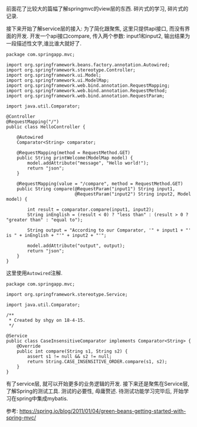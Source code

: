 前面花了比较大的篇幅了解springmvc的view层的东西. 碎片式的学习, 碎片式的记录. 

接下来开始了解service层的接入:
为了简化跟聚焦, 这里只提供api接口, 而没有界面的开发.
开发一个api接口compare, 传入两个参数: input1和input2, 输出结果为一段描述性文字,谁比谁大就好了.
```
package com.springapp.mvc;

import org.springframework.beans.factory.annotation.Autowired;
import org.springframework.stereotype.Controller;
import org.springframework.ui.Model;
import org.springframework.ui.ModelMap;
import org.springframework.web.bind.annotation.RequestMapping;
import org.springframework.web.bind.annotation.RequestMethod;
import org.springframework.web.bind.annotation.RequestParam;

import java.util.Comparator;

@Controller
@RequestMapping("/")
public class HelloController {

	@Autowired
	Comparator<String> comparator;

	@RequestMapping(method = RequestMethod.GET)
	public String printWelcome(ModelMap model) {
		model.addAttribute("message", "Hello world!");
		return "json";
	}

	@RequestMapping(value = "/compare", method = RequestMethod.GET)
	public String compare(@RequestParam("input1") String input1,
						  @RequestParam("input2") String input2, Model model) {

		int result = comparator.compare(input1, input2);
		String inEnglish = (result < 0) ? "less than" : (result > 0 ? "greater than" : "equal to");

		String output = "According to our Comparator, '" + input1 + "' is " + inEnglish + "'" + input2 + "'";

		model.addAttribute("output", output);
		return "json";
	}
}

```
这里使用`Autowired`注解.
```
package com.springapp.mvc;

import org.springframework.stereotype.Service;

import java.util.Comparator;

/**
 * Created by shgy on 18-4-15.
 */

@Service
public class CaseInsensitiveComparator implements Comparator<String> {
    @Override
    public int compare(String s1, String s2) {
        assert s1 != null && s2 != null;
        return String.CASE_INSENSITIVE_ORDER.compare(s1, s2);
    }
}

```

有了service层, 就可以开始更多的业务逻辑的开发. 接下来还是聚焦在Service层, 了解Spring的测试工具.
测试的必要性, 毋庸赘述. 待测试功能学习完毕后, 开始学习在spring中集成mybatis.




参考:
https://spring.io/blog/2011/01/04/green-beans-getting-started-with-spring-mvc/
